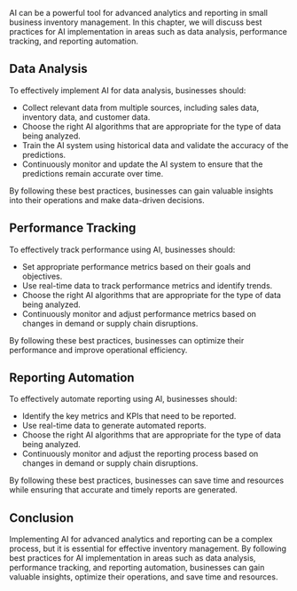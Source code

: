 
AI can be a powerful tool for advanced analytics and reporting in small business inventory management. In this chapter, we will discuss best practices for AI implementation in areas such as data analysis, performance tracking, and reporting automation.

Data Analysis
-------------

To effectively implement AI for data analysis, businesses should:

* Collect relevant data from multiple sources, including sales data, inventory data, and customer data.
* Choose the right AI algorithms that are appropriate for the type of data being analyzed.
* Train the AI system using historical data and validate the accuracy of the predictions.
* Continuously monitor and update the AI system to ensure that the predictions remain accurate over time.

By following these best practices, businesses can gain valuable insights into their operations and make data-driven decisions.

Performance Tracking
--------------------

To effectively track performance using AI, businesses should:

* Set appropriate performance metrics based on their goals and objectives.
* Use real-time data to track performance metrics and identify trends.
* Choose the right AI algorithms that are appropriate for the type of data being analyzed.
* Continuously monitor and adjust performance metrics based on changes in demand or supply chain disruptions.

By following these best practices, businesses can optimize their performance and improve operational efficiency.

Reporting Automation
--------------------

To effectively automate reporting using AI, businesses should:

* Identify the key metrics and KPIs that need to be reported.
* Use real-time data to generate automated reports.
* Choose the right AI algorithms that are appropriate for the type of data being analyzed.
* Continuously monitor and adjust the reporting process based on changes in demand or supply chain disruptions.

By following these best practices, businesses can save time and resources while ensuring that accurate and timely reports are generated.

Conclusion
----------

Implementing AI for advanced analytics and reporting can be a complex process, but it is essential for effective inventory management. By following best practices for AI implementation in areas such as data analysis, performance tracking, and reporting automation, businesses can gain valuable insights, optimize their operations, and save time and resources.
